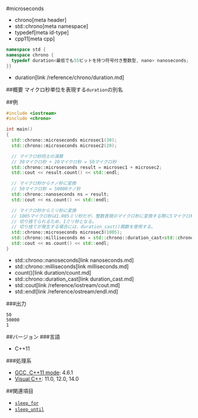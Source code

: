 #microseconds
* chrono[meta header]
* std::chrono[meta namespace]
* typedef[meta id-type]
* cpp11[meta cpp]

```cpp
namespace std {
namespace chrono {
  typedef duration<最低でも55ビットを持つ符号付き整数型, nano> nanoseconds;
}}
```
* duration[link /reference/chrono/duration.md]

##概要
マイクロ秒単位を表現する`duration`の別名


##例
```cpp
#include <iostream>
#include <chrono>

int main()
{
  std::chrono::microseconds microsec1(30);
  std::chrono::microseconds microsec2(20);

  // マイクロ秒同士の演算
  // 30マイクロ秒 + 20マイクロ秒 = 50マイクロ秒
  std::chrono::microseconds result = microsec1 + microsec2;
  std::cout << result.count() << std::endl;

  // マイクロ秒からナノ秒に変換
  // 50マイクロ秒 = 50000ナノ秒
  std::chrono::nanoseconds ns = result;
  std::cout << ns.count() << std::endl;

  // マイクロ秒からミリ秒に変換
  // 1005マイクロ秒は1.005ミリ秒だが、整数表現のマイクロ秒に変換する際に5マイクロ秒が
  // 切り捨てられるため、1ミリ秒となる。
  // 切り捨てが発生する場合には、duration_cast()関数を使用する。
  std::chrono::microseconds microsec3(1005);
  std::chrono::milliseconds ms = std::chrono::duration_cast<std::chrono::milliseconds>(microsec3);
  std::cout << ms.count() << std::endl;
}
```
* std::chrono::nanoseconds[link nanoseconds.md]
* std::chrono::milliseconds[link milliseconds.md]
* count()[link duration/count.md]
* std::chrono::duration_cast[link duration_cast.md]
* std::cout[link /reference/iostream/cout.md]
* std::endl[link /reference/ostream/endl.md]

###出力
```
50
50000
1
```

##バージョン
###言語
- C++11

###処理系
- [GCC, C++11 mode](/implementation.md#gcc): 4.6.1
- [Visual C++](/implementation.md#visual_cpp): 11.0, 12.0, 14.0


##関連項目
- [`sleep_for`](/reference/thread/this_thread/sleep_for.md)
- [`sleep_until`](/reference/thread/this_thread/sleep_until.md)

